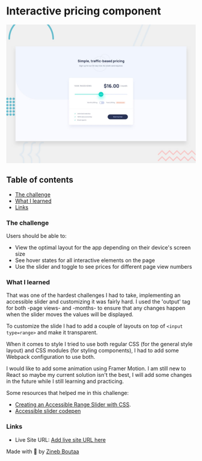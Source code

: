 # Interactive pricing component

![Design preview for the Social media dashboard with theme switcher coding challenge](/public/assets/desktop-preview.jpg)

## Table of contents

- [The challenge](#the-challenge)
- [What I learned](#what-I-learned)
- [Links](#Links)

### The challenge

Users should be able to:

- View the optimal layout for the app depending on their device's screen size
- See hover states for all interactive elements on the page
- Use the slider and toggle to see prices for different page view numbers

### What I learned

That was one of the hardest challenges I had to take, implementing an accessible slider and customizing it was fairly hard. I used the 'output' tag for both -page views- and -months- to ensure that any changes happen when the slider moves the values will be displayed.

To customize the slide I had to add a couple of layouts on top of `<input type=range>` and make it transparent.

When it comes to style I tried to use both regular CSS (for the general style layout) and CSS modules (for styling components), I had to add some Webpack configuration to use both.

I would like  to add some animation using Framer Motion. I am still new to React so maybe my current solution isn't the best, I will add some changes in the future while I still learning and practicing.


Some resources that helped me in this challenge:

- [Creating an Accessible Range Slider with CSS](https://www.a11ywithlindsey.com/blog/creating-accessible-range-slider-css).
- [Accessible slider codepen](https://codepen.io/smhigley/pen/ObWbdy)

### Links

- Live Site URL: [Add live site URL here]()

Made with 💖 by [Zineb Boutaa](https://zineb-bou.github.io/)
